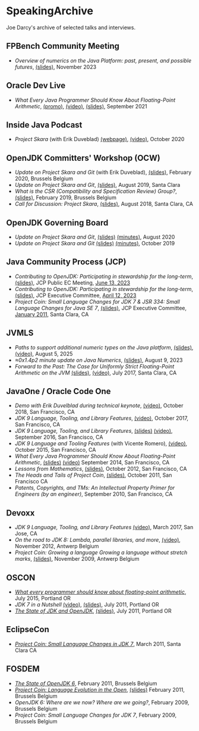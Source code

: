 # SpeakingArchive
Joe Darcy's archive of selected talks and interviews.

## FPBench Community Meeting

  * _Overview of numerics on the Java Platform: past, present, and possible futures_, [(slides)](https://github.com/jddarcy/SpeakingArchive/blob/master/JavaNumericsOverview-2023-11-02.pdf), November 2023

## Oracle Dev Live
 * _What Every Java Programmer Should Know About Floating-Point Arithmetic_, [(promo)](https://youtu.be/HVTaQF3jVP0), [(video)](https://youtu.be/ajaHQ9S4uTA), [(slides)](http://cr.openjdk.java.net/~darcy/Presentations/OracleDevLive/OracleDevLive-2021-09-FloatingPoint.pdf), September 2021

## Inside Java Podcast
* _Project Skara_ (with Erik Duveblad) [(webpage)](https://inside.java/2020/10/28/podcast-006/), [(video)](https://youtu.be/_j9fazUaKuc?list=PLX8CzqL3ArzV_hXbRevwzrXSMcGNzhxiZ), October 2020

## OpenJDK Committers' Workshop (OCW)

* _Update on Project Skara and Git_ (with Erik Duveblad), [(slides)](http://cr.openjdk.java.net/~darcy/Presentations/OCW/owc-2020-02-skara-update.pdf), February 2020, Brussels  Belgium
* _Update on Project Skara and Git_, [(slides)](https://cr.openjdk.java.net/~darcy/Presentations/OCW/ocw-2019-08-skara.pdf), August 2019, Santa Clara
* _What is the CSR (Compatibility and Specification Review) Group?_, [(slides)](http://cr.openjdk.java.net/~darcy/Presentations/OCW/ocw-CSR-2019-02.pdf), February 2019, Brussels  Belgium
* _Call for Discussion: Project Skara_, [(slides)](http://cr.openjdk.java.net/~darcy/Presentations/ocw-2018-08-01-skara.pdf), August 2018, Santa Clara, CA

## OpenJDK Governing Board

* _Update on Project Skara and Git_, [(slides)](https://openjdk.java.net/groups/gb/minutes/files/2020-08-11-skara-openjdk-gb-update.pdf) [(minutes)](http://openjdk.java.net/groups/gb/minutes/2020-08-11), August 2020
* _Update on Project Skara and Git_ [(slides)](http://openjdk.java.net/groups/gb/minutes/files/2019-10-10-skara-openjdk-gb-update.pdf) [(minutes)](http://openjdk.java.net/groups/gb/minutes/2019-10-10), October 2019

## Java Community Process (JCP)

* _Contributing to OpenJDK: Participating in stewardship for the long-term_, [(slides)](https://jcp.org/aboutJava/communityprocess/ec-public/materials/2023-06-13/Contributing_to_OpenJDK_2023_04_12.pdf), JCP Public EC Meeting, [June 13, 2023](https://jcp.org/aboutJava/communityprocess/ec-public/materials/2023-06-13/JCP-EC-Public-Agenda-June-2023.html)
* _Contributing to OpenJDK: Participating in stewardship for the long-term_, [(slides)](https://jcp.org/aboutJava/communityprocess/ec-public/materials/2023-04-12/Contributing_to_OpenJDK_2023_04_12.pdf), JCP Executive Committee, [April 12, 2023](https://jcp.org/aboutJava/communityprocess/ec-public/materials/2023-04-12/JCP-EC-Minutes-April-2023.html)
* _Project Coin: Small Language Changes for JDK 7 & JSR 334: Small Language Changes for Java SE 7_, [(slides)](http://jcp.org/aboutJava/communityprocess/ec-public/materials/2011-01-1112/Jsr334-JcpEC.pdf), JCP Executive Committee, [January 2011](https://jcp.org/aboutJava/communityprocess/summaries/2011/January2011-public-minutes.html), Santa Clara, CA

## JVMLS ##
* _Paths to support additional numeric types on the Java platform_, [(slides)](https://github.com/jddarcy/SpeakingArchive/blob/master/JVMLS-2025-Numerics.pdf), [(video)](https://youtu.be/xCdJb_zI5us), August 5, 2025
* _≈0x1.4p2 minute update on Java Numerics_, [(slides)](https://github.com/jddarcy/SpeakingArchive/blob/master/JVMLS-2023-FpLightning.pdf), August 9, 2023
* _Forward to the Past: The Case for Uniformly Strict Floating-Point Arithmetic on the JVM_ [(slides)](http://www.jddarcy.org/Conferences/JVMLS/JVMLS-2017-strict-floating-point.pdf), [(video)](https://www.youtube.com/watch?v=qTKeU_3rhk4), July 2017, Santa Clara, CA

## JavaOne / Oracle Code One ##

* _Demo with Erik Duvelblad during technical keynote_, [(video)](https://youtu.be/nKJbDYRsO0s?t=1274), October 2018, San Francisco, CA
* _JDK 9 Language, Tooling, and Library Features_, [(video)](https://www.youtube.com/watch?v=VrI6rJNO2x4), October 2017, San Francisco, CA
* _JDK 9 Language, Tooling, and Library Features_, [(slides)](https://cdn.app.compendium.com/uploads/user/e7c690e8-6ff9-102a-ac6d-e4aebca50425/f4a5b21d-66fa-4885-92bf-c4e81c06d916/File/e1950f4e52d2b112757b70cf28caa117/j1_2016_jdk9_lang_tools_libs.pdf) [(video)](https://www.youtube.com/watch?v=vKYzmIi_1LM), September 2016, San Francisco, CA
* _JDK 9 Language and Tooling Features_ (with Vicente Romero), [(video)](https://www.youtube.com/watch?v=J4JKByWQHAk), October 2015, San Francisco, CA
* _What Every Java Programmer Should Know About Floating-Point Arithmetic_, [(slides)](https://web.archive.org/web/20150919081325/https://blogs.oracle.com/darcy/resource/JavaOne/J1_2014-floating-point.pdf) [(video)](https://youtu.be/fQ_EtTJHKsM) September 2014, San Francisco, CA
* _Lessons from Mathematics_, [(slides)](https://web.archive.org/web/20130511181400/https://blogs.oracle.com/darcy/resource/JavaOne/J1_2012-MathLessons.pdf), October 2012, San Francisco, CA
* _The Heads and Tails of Project Coin_, [(slides)](https://web.archive.org/web/20111125105120/http://blogs.oracle.com/darcy/resource/JavaOne/J1_2011-ProjectCoin.pdf), October 2011, San Francisco CA
* _Patents, Copyrights, and TMs: An Intellectual Property Primer for Engineers (by an engineer)_, September 2010, San Francisco, CA

## Devoxx ##

* _JDK 9 Language, Tooling, and Library Features_ [(video)](https://www.youtube.com/watch?v=KQiYlWFvc68), March 2017, San Jose, CA
* _On the road to JDK 8: Lambda, parallel libraries, and more_, [(video)](https://youtu.be/mhsH2Yq2fyw), November 2012, Antwerp Belgium
* _Project Coin: Growing a language Growing a language without stretch marks_, [(slides)](https://web.archive.org/web/20091128083247/http://mediacast.sun.com/users/jddarcy/media/Devoxx2009-Project-Coin.pdf), November 2009, Antwerp Belgium

## OSCON ##

* [_What every programmer should know about floating-point arithmetic_](https://web.archive.org/web/20161011165905/https://conferences.oreilly.com/oscon/open-source-2015/public/schedule/detail/42013), July 2015, Portland OR
* _JDK 7 in a Nutshell_ [(video)](https://www.youtube.com/watch?v=7nkB3hxH5po), 
[(slides)](https://web.archive.org/web/20111104035315/http://blogs.oracle.com/darcy/resource/OSCON/oscon2011_JDK7_nutshell.pdf), July 2011, Portland OR
* [_The State of JDK and OpenJDK_](https://web.archive.org/web/20160711233014/http://conferences.oreilly.com/oscon/oscon2011/public/schedule/detail/21184), 
[(slides)](https://web.archive.org/web/20111128082916/http://blogs.oracle.com/darcy/resource/OSCON/oscon2011_OpenJDKState.pdf), July 2011, Portland OR

## EclipseCon ##

* [_Project Coin: Small Language Changes in JDK 7_](https://www.eclipsecon.org/2011/sessions/indexd2fb.html?id=2155), March 2011, Santa Clara CA

## FOSDEM ##

* [_The State of OpenJDK 6_](https://archive.fosdem.org/2011/schedule/event/openjdk.html), February 2011, Brussels Belgium
* [_Project Coin: Language Evolution in the Open_](https://archive.fosdem.org/2011/schedule/event/projectcoin.html), [(slides)](https://wiki.debian.org/Java/DevJam/2011/Fosdem/JavaSpeakers?action=AttachFile&do=get&target=FOSDEM-2011-Project-Coin.pdf) February 2011, Brussels Belgium
* _OpenJDK 6: Where are we now? Where are we going?_, February 2009, Brussels Belgium
* _Project Coin: Small Language Changes for JDK 7_, February 2009, Brussels Belgium

